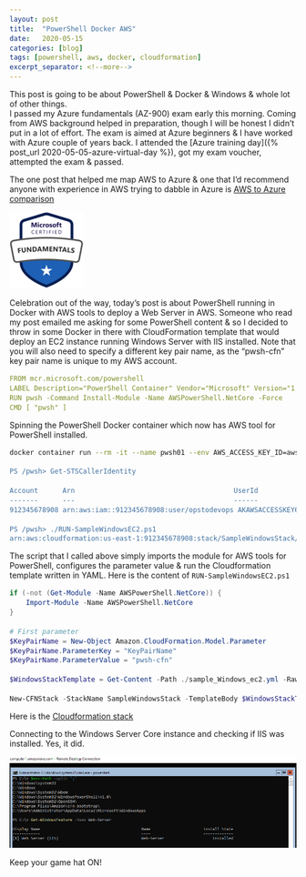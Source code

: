 ```yaml
---
layout: post
title:  "PowerShell Docker AWS"
date:   2020-05-15
categories: [blog]
tags: [powershell, aws, docker, cloudformation]
excerpt_separator: <!--more-->
---
```


This post is going to be about PowerShell & Docker & Windows & whole lot of other things.\
I passed my Azure fundamentals (AZ-900) exam early this morning. Coming from AWS background helped in preparation, though I will be honest I didn’t put in a lot of effort. 
The exam is aimed at Azure beginners & I have worked with Azure couple of years back. 
I attended the [Azure training day]({% post_url 2020-05-05-azure-virtual-day %}), got my exam voucher, attempted the exam & passed.

<!--more-->

The one post that helped me map AWS to Azure & one that I’d recommend anyone with experience in AWS trying to dabble in Azure is [AWS to Azure comparison]( https://docs.microsoft.com/en-us/azure/architecture/aws-professional/services)

![az-900](/assets/az-900.png)

Celebration out of the way, today’s post is about PowerShell running in Docker with AWS tools to deploy a Web Server in AWS. Someone who read my post emailed me asking for some PowerShell content & so I decided to throw in some Docker in there with CloudFormation template that would deploy an EC2 instance running Windows Server with IIS installed. 
Note that you will also need to specify a different key pair name, as the “pwsh-cfn” key pair name is unique to my AWS account.

```yaml
FROM mcr.microsoft.com/powershell
LABEL Description="PowerShell Container" Vendor="Microsoft" Version="1.0"
RUN pwsh -Command Install-Module -Name AWSPowerShell.NetCore -Force
CMD [ "pwsh" ]
```
Spinning the PowerShell Docker container which now has AWS tool for PowerShell installed.

```bash
docker container run --rm -it --name pwsh01 --env AWS_ACCESS_KEY_ID=awsaccesskeyid" --env "AWS_SECRET_ACCESS_KEY=awsSecretAccessKey" --env "AWS_REGION=us-east-1" pwsh:docker

PS /pwsh> Get-STSCallerIdentity

Account      Arn                                       UserId
-------      ---                                       ------
912345678908 arn:aws:iam::912345678908:user/opstodevops AKAWSACCESSKEY6L

PS /pwsh> ./RUN-SampleWindowsEC2.ps1
arn:aws:cloudformation:us-east-1:912345678908:stack/SampleWindowsStack/4b2d3ec0-9683-11ea-917c-0ea6b7109c22
```

The script that I called above simply imports the module for AWS tools for PowerShell, configures the parameter value & run the Cloudformation template written in YAML.
Here is the content of `RUN-SampleWindowsEC2.ps1`

```powershell
if (-not (Get-Module -Name AWSPowerShell.NetCore)) {
    Import-Module -Name AWSPowerShell.NetCore
}

# First parameter
$KeyPairName = New-Object Amazon.CloudFormation.Model.Parameter
$KeyPairName.ParameterKey = "KeyPairName"
$KeyPairName.ParameterValue = "pwsh-cfn"

$WindowsStackTemplate = Get-Content -Path ./sample_Windows_ec2.yml -Raw

New-CFNStack -StackName SampleWindowsStack -TemplateBody $WindowsStackTemplate -Parameters $KeyPairName
```

Here is the [Cloudformation stack](https://raw.githubusercontent.com/opstodevops/pwsh-docker/master/sample_Windows_ec2.yml)

Connecting to the Windows Server Core instance and checking if IIS was installed. Yes, it did.

![check-webserver](/assets/check-webserver01.PNG)

Keep your game hat ON!